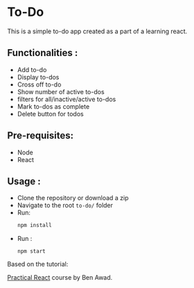 # To-Do

This is a simple to-do app created as a part of a learning react.

## Functionalities :

- Add to-do
- Display to-dos
- Cross off to-do
- Show number of active to-dos
- filters for all/inactive/active to-dos
- Mark to-dos as complete
- Delete button for todos

## Pre-requisites:
- Node
- React

## Usage :

- Clone the repository or download a zip
- Navigate to the root ```to-do/``` folder
- Run:
  ```bash
  npm install
  ```
- Run :
  ```
  npm start
  ```

Based on the tutorial:

[Practical React](https://www.youtube.com/watch?v=I6IY2TqnPDA&t=464s) course by Ben Awad.
